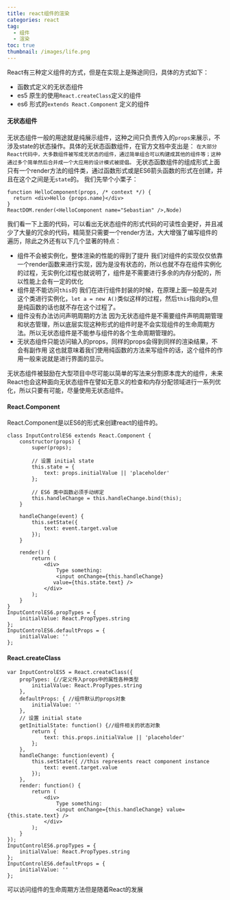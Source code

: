 ```yaml
---
title: react组件的渲染
categories: react
tag:
  - 组件
  - 渲染
toc: true
thumbnail: /images/life.png
---
```

React有三种定义组件的方式，但是在实现上是殊途同归，具体的方式如下：
- 函数式定义的无状态组件
- es5 原生的使用`React.createClass`定义的组件
- es6 形式的`extends React.Component` 定义的组件
<!--more-->

#### 无状态组件

无状态组件一般的用途就是纯展示组件，这种之间只负责传入的`props`来展示，不涉及state的状态操作。具体的无状态函数组件，在官方文档中支出是：
`在大部分React代码中，大多数组件被写成无状态的组件，通过简单组合可以构建成其他的组件等；这种通过多个简单然后合并成一个大应用的设计模式被提倡。`
无状态函数组件的组成形式上面只有一个render方法的组件类，通过函数形式或是ES6箭头函数的形式在创建，并且在这个之间是无`state`的。
我们先举个小栗子：
```
function HelloComponent(props, /* context */) {
  return <div>Hello {props.name}</div>
}
ReactDOM.render(<HelloComponent name="Sebastian" />,Node) 
```
我们看一下上面的代码，可以看出无状态组件的形式代码的可读性会更好，并且减少了大量的冗余的代码，精简至只需要一个render方法，大大增强了编写组件的遍历，除此之外还有以下几个显著的特点：
- 组件不会被实例化，整体渲染的性能的得到了提升
  我们对组件的实现仅仅依靠一个render函数来进行实现，因为是没有状态的，所以也就不存在组件实例化的过程，无实例化过程也就说明了，组件是不需要进行多余的内存分配的，所以性能上会有一定的优化
- 组件是不能访问`this`的
  我们在进行组件封装的时候，在原理上面一般是先对这个类进行实例化，`let a = new A()`类似这样的过程，然后`this`指向的`a`,但是纯函数的话也就不存在这个过程了。
- 组件没有办法访问声明周期的方法
  因为无状态组件是不需要组件声明周期管理和状态管理，所以底层实现这种形式的组件时是不会实现组件的生命周期方法。所以无状态组件是不能参与组件的各个生命周期管理的。
- 无状态组件只能访问输入的props，同样的props会得到同样的渲染结果，不会有副作用
  这也就意味着我们使用纯函数的方法来写组件的话，这个组件的作用一般来说就是进行界面的显示。

无状态组件被鼓励在大型项目中尽可能以简单的写法来分割原本庞大的组件，未来React也会这种面向无状态组件在譬如无意义的检查和内存分配领域进行一系列优化，所以只要有可能，尽量使用无状态组件。

#### React.Component
React.Component是以ES6的形式来创建react的组件的。
```
class InputControlES6 extends React.Component {
    constructor(props) {
        super(props);

        // 设置 initial state
        this.state = {
            text: props.initialValue || 'placeholder'
        };

        // ES6 类中函数必须手动绑定
        this.handleChange = this.handleChange.bind(this);
    }

    handleChange(event) {
        this.setState({
            text: event.target.value
        });
    }

    render() {
        return (
            <div>
                Type something:
                <input onChange={this.handleChange}
               value={this.state.text} />
            </div>
        );
    }
}
InputControlES6.propTypes = {
    initialValue: React.PropTypes.string
};
InputControlES6.defaultProps = {
    initialValue: ''
};
```

#### React.createClass
```
var InputControlES5 = React.createClass({
    propTypes: {//定义传入props中的属性各种类型
        initialValue: React.PropTypes.string
    },
    defaultProps: { //组件默认的props对象
        initialValue: ''
    },
    // 设置 initial state
    getInitialState: function() {//组件相关的状态对象
        return {
            text: this.props.initialValue || 'placeholder'
        };
    },
    handleChange: function(event) {
        this.setState({ //this represents react component instance
            text: event.target.value
        });
    },
    render: function() {
        return (
            <div>
                Type something:
                <input onChange={this.handleChange} value={this.state.text} />
            </div>
        );
    }
});
InputControlES6.propTypes = {
    initialValue: React.PropTypes.string
};
InputControlES6.defaultProps = {
    initialValue: ''
};

```
可以访问组件的生命周期方法但是随着React的发展